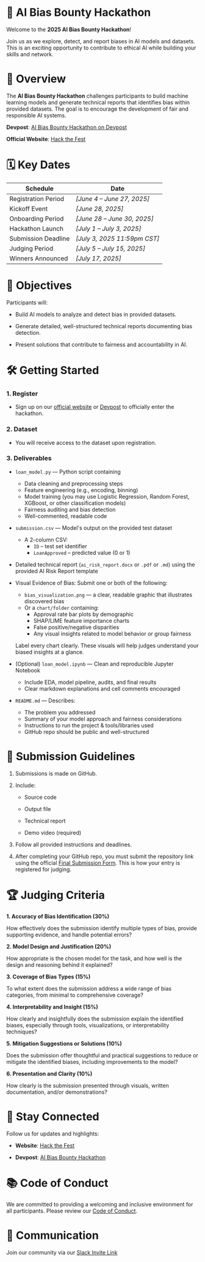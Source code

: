 # 📂 AI Bias Bounty Hackathon

Welcome to the **2025 AI Bias Bounty Hackathon**!

Join us as we explore, detect, and report biases in AI models and datasets. This is an exciting opportunity to contribute to ethical AI while building your skills and network.


# 🚀 Overview

The **AI Bias Bounty Hackathon** challenges participants to build machine learning models and generate technical reports that identifies bias within provided datasets. The goal is to encourage the development of fair and responsible AI systems.

**Devpost**: [AI Bias Bounty Hackathon on Devpost](https://ai-bias-bounty-hackathon.devpost.com/)

**Official Website**: [Hack the Fest](https://hackthefest.com/)


# 🗓️ Key Dates

| Schedule                        | Date                               |
| ------------------------------- | ---------------------------------- |
| Registration Period             | *\[June 4 – June 27, 2025]*        |
| Kickoff Event                   | *\[June 28, 2025]*                 |
| Onboarding Period               | *\[June 28 – June 30, 2025]*       |
| Hackathon Launch                | *\[July 1 – July 3, 2025]*   |
| Submission Deadline             | *\[July 3, 2025 11:59pm CST]*      |
| Judging Period                  | *\[July 5 – July 15, 2025]*        |
| Winners Announced               | *\[July 17, 2025]*                 |


# 🎯 Objectives

Participants will:

- Build AI models to analyze and detect bias in provided datasets.

- Generate detailed, well-structured technical reports documenting bias detection.

- Present solutions that contribute to fairness and accountability in AI.


# 🛠️ Getting Started

### 1. Register

- Sign up on our [official website](https://hackthefest.com/) or [Devpost](https://ai-bias-bounty-hackathon.devpost.com/) to officially enter the hackathon.

### 2. Dataset

- You will receive access to the dataset upon registration.

### 3. Deliverables

- `loan_model.py` — Python script containing
    
    - Data cleaning and preprocessing steps
    - Feature engineering (e.g., encoding, binning)
    - Model training (you may use Logistic Regression, Random Forest, XGBoost, or other classification models)
    - Fairness auditing and bias detection
    - Well-commented, readable code

- `submission.csv` — Model's output on the provided test dataset

    - A 2-column CSV:
      - `ID` – test set identifier
      - `LoanApproved` – predicted value (0 or 1)

- Detailed technical report (`ai_risk_report.docx` or `.pdf` or `.md`) using the provided AI Risk Report template

- Visual Evidence of Bias: Submit one or both of the following:

    - `bias_visualization.png` — a clear, readable graphic that illustrates discovered bias
    - Or a `chart/folder` containing:
      - Approval rate bar plots by demographic
      - SHAP/LIME feature importance charts
      - False positive/negative disparities
      - Any visual insights related to model behavior or group fairness
    
    Label every chart clearly. These visuals will help judges understand your biased insights at a glance.

- (Optional) `loan_model.ipynb` — Clean and reproducible Jupyter Notebook

    - Include EDA, model pipeline, audits, and final results
    - Clear markdown explanations and cell comments encouraged

- `README.md` — Describes:

    - The problem you addressed
    - Summary of your model approach and fairness considerations
    - Instructions to run the project & tools/libraries used
    - GitHub repo should be public and well-structured

# 📑 Submission Guidelines

1. Submissions is made on GitHub.

2. Include:

    - Source code

    - Output file

    - Technical report

    - Demo video (required)

3. Follow all provided instructions and deadlines.

4. After completing your GitHub repo, you must submit the repository link using the official [Final Submission Form](https://forms.gle/ES3CY59jEjdaqCvBA). This is how your entry is registered for judging.


# 🏆 Judging Criteria

**1. Accuracy of Bias Identification (30%)**

How effectively does the submission identify multiple types of bias, provide supporting evidence, and handle potential errors?

**2. Model Design and Justification (20%)**

How appropriate is the chosen model for the task, and how well is the design and reasoning behind it explained?

**3. Coverage of Bias Types (15%)**

To what extent does the submission address a wide range of bias categories, from minimal to comprehensive coverage?

**4. Interpretability and Insight (15%)**

How clearly and insightfully does the submission explain the identified biases, especially through tools, visualizations, or interpretability techniques?

**5. Mitigation Suggestions or Solutions (10%)**

Does the submission offer thoughtful and practical suggestions to reduce or mitigate the identified biases, including improvements to the model?

**6. Presentation and Clarity (10%)**

How clearly is the submission presented through visuals, written documentation, and/or demonstrations?

# 📣 Stay Connected

Follow us for updates and highlights:

- **Website**: [Hack the Fest](https://hackthefest.com/)

- **Devpost**: [AI Bias Bounty Hackathon](https://ai-bias-bounty-hackathon.devpost.com/)


# 📚 Code of Conduct

We are committed to providing a welcoming and inclusive environment for all participants. Please review our [Code of Conduct](./CODE_OF_CONDUCT.md).


# 💬 Communication

Join our community via our [Slack Invite Link](https://join.slack.com/t/hackthefest/shared_invite/zt-380la7fd3-xk~zDvk~kZIrqr_HznLHbQ)